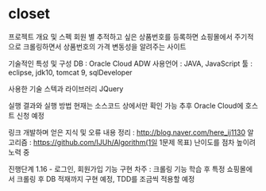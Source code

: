 # closet


프로젝트 개요 및 스펙
회원 별 추적하고 싶은 상품번호를 등록하면 쇼핑몰에서 주기적으로 크롤링하면서 상품번호의 가격 변동성을 알려주는 사이트

기술적인 특성 및 구성
DB : Oracle Cloud ADW
사용언어 : JAVA, JavaScript
툴 : eclipse, jdk10, tomcat 9, sqlDeveloper 

사용한 기술 스텍과 라이브러리
JQuery

실행 결과와 실행 방법
현재는 소스코드 상에서만 확인 가능
추후 Oracle Cloud에 호스트 신청 예정

링크
개발하며 얻은 지식 및 오류 내용 정리 : http://blog.naver.com/here_ij1130
알고리즘 : https://github.com/IJUh/Algorithm(1일 1문제 목표)
난이도를 점차 높이려 노력 중

진행단계 
1.16 - 로그인, 회원가입 기능 구현
차주 : 크롤링 기능 학습 후 특정 쇼핑몰에서 크롤링 후 DB 적재까지 구현 예정, TDD를 조금씩 적용할 예정


